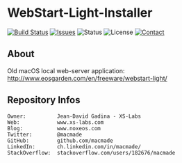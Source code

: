 WebStart-Light-Installer
========================

[![Build Status](https://img.shields.io/travis/macmade/WebStart-Light-Installer.svg?branch=master&style=flat)](https://travis-ci.org/macmade/WebStart-Light-Installer)
[![Issues](http://img.shields.io/github/issues/macmade/WebStart-Light-Installer?style=flat)](https://github.com/macmade/WebStart-Light-Installer/issues)
![Status](https://img.shields.io/badge/status-inactive-lightgray.svg?style=flat)
![License](https://img.shields.io/badge/license-none-lightgray.svg?style=flat)
[![Contact](https://img.shields.io/badge/contact-@macmade-blue.svg?style=flat)](https://twitter.com/macmade)

About
-----

Old macOS local web-server application:  
http://www.eosgarden.com/en/freeware/webstart-light/

Repository Infos
----------------

    Owner:			Jean-David Gadina - XS-Labs
    Web:			www.xs-labs.com
    Blog:			www.noxeos.com
    Twitter:		@macmade
    GitHub:			github.com/macmade
    LinkedIn:		ch.linkedin.com/in/macmade/
    StackOverflow:	stackoverflow.com/users/182676/macmade
